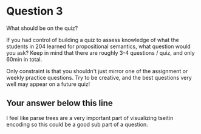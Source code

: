 
# Question 3

What should be on the quiz?

If you had control of building a quiz to assess knowledge of what the students in 204 learned for propositional semantics,
what question would you ask? Keep in mind that there are roughly 3-4 questions / quiz, and only 60min in total.

Only constraint is that you shouldn't just mirror one of the assignment or weekly practice questions. Try to be creative, and
the best questions very well may appear on a future quiz!

## Your answer below this line
I feel like parse trees are a very important part of visualizing tseitin encoding so this could be a good sub part of a question.
